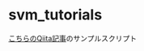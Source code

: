 # svm_tutorials

[こちらのQiita記事](https://qiita.com/c60evaporator/items/8864f7c1384a3c6e9bd9)のサンプルスクリプト
